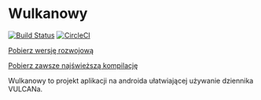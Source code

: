 # Wulkanowy

[![Build Status](https://www.bitrise.io/app/daeff1893f3c8128.svg?token=Hjm1ACamk86JDeVVJHOeqQ&branch=master)](https://www.bitrise.io/app/daeff1893f3c8128)
[![CircleCI](https://circleci.com/gh/wulkanowy/wulkanowy.svg?style=svg)](https://circleci.com/gh/wulkanowy/wulkanowy)

[Pobierz wersję rozwojową](https://www.bitrise.io/artifact/1497042/p/52485481a5bc4fe4b4243a87d62a2858)

[Pobierz zawsze najświeższą kompilację](https://circleci-tkn.rhcloud.com/api/v1/project/wulkanowy/wulkanowy/tree/master/latest/artifacts/app-debug.apk)

Wulkanowy to projekt aplikacji na androida ułatwiającej używanie dziennika VULCANa.
